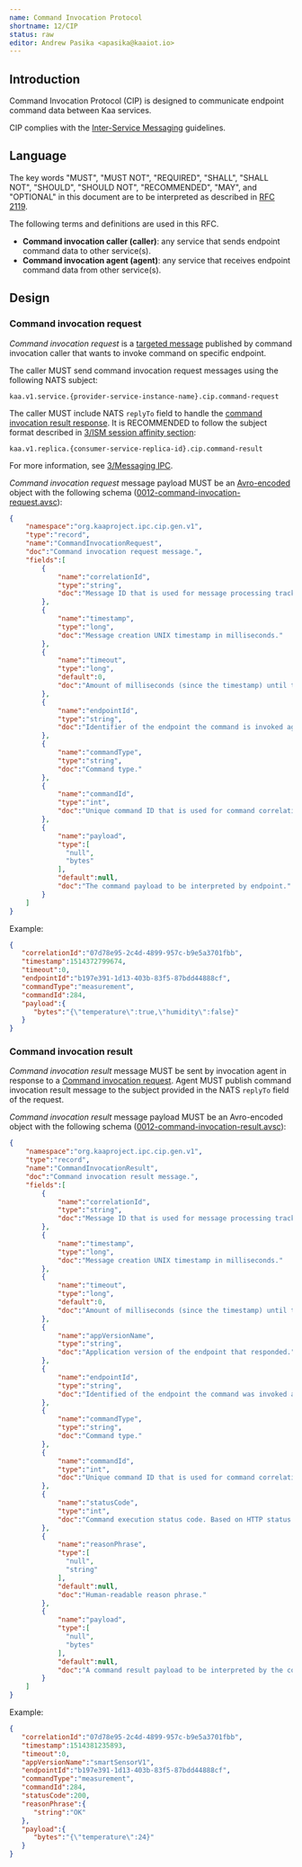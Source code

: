 ```yaml
---
name: Command Invocation Protocol
shortname: 12/CIP
status: raw
editor: Andrew Pasika <apasika@kaaiot.io>
---
```


<!-- toc -->


## Introduction

Command Invocation Protocol (CIP) is designed to communicate endpoint command data between Kaa services.

CIP complies with the [Inter-Service Messaging](/0003/README.md) guidelines.


## Language

The key words "MUST", "MUST NOT", "REQUIRED", "SHALL", "SHALL NOT", "SHOULD", "SHOULD NOT", "RECOMMENDED", "MAY", and "OPTIONAL" in this document are to be interpreted as described in [RFC 2119](https://tools.ietf.org/html/rfc2119).

The following terms and definitions are used in this RFC.

- **Command invocation caller (caller)**: any service that sends endpoint command data to other service(s).
- **Command invocation agent (agent)**: any service that receives endpoint command data from other service(s).


## Design

### Command invocation request

*Command invocation request* is a [targeted message](/0003/README.md#targeted-messaging) published by command invocation caller that wants to invoke command on specific endpoint.

The caller MUST send command invocation request messages using the following NATS subject:
```
kaa.v1.service.{provider-service-instance-name}.cip.command-request
```

The caller MUST include NATS `replyTo` field to handle the [command invocation result response](#command-invocation-result).
It is RECOMMENDED to follow the subject format described in [3/ISM session affinity section](/0003/README.md#session-affinity):
```
kaa.v1.replica.{consumer-service-replica-id}.cip.command-result
```

For more information, see [3/Messaging IPC](/0003/README.md).


*Command invocation request* message payload MUST be an [Avro-encoded](https://avro.apache.org/) object with the following schema ([0012-command-invocation-request.avsc](./0012-command-invocation-request.avsc)):

```json
{
    "namespace":"org.kaaproject.ipc.cip.gen.v1",
    "type":"record",
    "name":"CommandInvocationRequest",
    "doc":"Command invocation request message.",
    "fields":[
        {
            "name":"correlationId",
            "type":"string",
            "doc":"Message ID that is used for message processing tracking across services."
        },
        {
            "name":"timestamp",
            "type":"long",
            "doc":"Message creation UNIX timestamp in milliseconds."
        },
        {
            "name":"timeout",
            "type":"long",
            "default":0,
            "doc":"Amount of milliseconds (since the timestamp) until the message expires. Value of 0 is reserved to indicate no expiration."
        },
        {
            "name":"endpointId",
            "type":"string",
            "doc":"Identifier of the endpoint the command is invoked against."
        },
        {
            "name":"commandType",
            "type":"string",
            "doc":"Command type."
        },
        {
            "name":"commandId",
            "type":"int",
            "doc":"Unique command ID that is used for command correlation. (endpointId, commandType, commandId) tuple uniquely identifies a command instance."
        },
        {
            "name":"payload",
            "type":[
              "null",
              "bytes"
            ],
            "default":null,
            "doc":"The command payload to be interpreted by endpoint."
        }
    ]
}
```

Example:

```json
{
   "correlationId":"07d78e95-2c4d-4899-957c-b9e5a3701fbb",
   "timestamp":1514372799674,
   "timeout":0,
   "endpointId":"b197e391-1d13-403b-83f5-87bdd44888cf",
   "commandType":"measurement",
   "commandId":284,
   "payload":{
      "bytes":"{\"temperature\":true,\"humidity\":false}"
   }
}
```

### Command invocation result

*Command invocation result* message MUST be sent by invocation agent in response to a [Command invocation request](#command-invocation-request).
Agent MUST publish command invocation result message to the subject provided in the NATS `replyTo` field of the request.

*Command invocation result* message payload MUST be an Avro-encoded object with the following schema ([0012-command-invocation-result.avsc](./0012-command-invocation-result.avsc)):

```json
{
    "namespace":"org.kaaproject.ipc.cip.gen.v1",
    "type":"record",
    "name":"CommandInvocationResult",
    "doc":"Command invocation result message.",
    "fields":[
        {
            "name":"correlationId",
            "type":"string",
            "doc":"Message ID that is used for message processing tracking across services."
        },
        {
            "name":"timestamp",
            "type":"long",
            "doc":"Message creation UNIX timestamp in milliseconds."
        },
        {
            "name":"timeout",
            "type":"long",
            "default":0,
            "doc":"Amount of milliseconds (since the timestamp) until the message expires. Value of 0 is reserved to indicate no expiration."
        },
        {
            "name":"appVersionName",
            "type":"string",
            "doc":"Application version of the endpoint that responded."
        },
        {
            "name":"endpointId",
            "type":"string",
            "doc":"Identified of the endpoint the command was invoked against."
        },
        {
            "name":"commandType",
            "type":"string",
            "doc":"Command type."
        },
        {
            "name":"commandId",
            "type":"int",
            "doc":"Unique command ID that is used for command correlation."
        },
        {
            "name":"statusCode",
            "type":"int",
            "doc":"Command execution status code. Based on HTTP status codes."
        },
        {
            "name":"reasonPhrase",
            "type":[
              "null",
              "string"
            ],
            "default":null,
            "doc":"Human-readable reason phrase."
        },
        {
            "name":"payload",
            "type":[
              "null",
              "bytes"
            ],
            "default":null,
            "doc":"A command result payload to be interpreted by the command caller."
        }
    ]
}
```

Example:

```json
{
   "correlationId":"07d78e95-2c4d-4899-957c-b9e5a3701fbb",
   "timestamp":1514381235893,
   "timeout":0,
   "appVersionName":"smartSensorV1",
   "endpointId":"b197e391-1d13-403b-83f5-87bdd44888cf",
   "commandType":"measurement",
   "commandId":284,
   "statusCode":200,
   "reasonPhrase":{
      "string":"OK"
   },
   "payload":{
      "bytes":"{\"temperature\":24}"
   }
}
```
